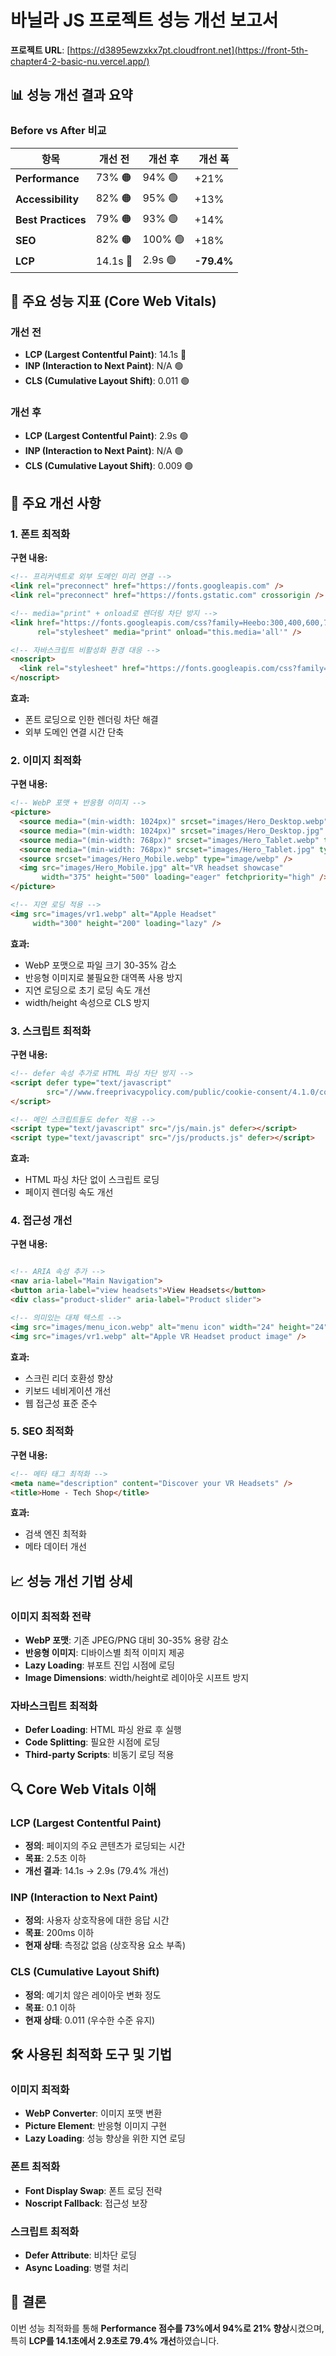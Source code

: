 # 바닐라 JS 프로젝트 성능 개선 보고서

**프로젝트 URL**: [https://d3895ewzxkx7pt.cloudfront.net](https://front-5th-chapter4-2-basic-nu.vercel.app/)

## 📊 성능 개선 결과 요약

### Before vs After 비교

| 항목 | 개선 전 | 개선 후 | 개선 폭 |
|------|---------|---------|---------|
| **Performance** | 73% 🟠 | 94% 🟢 | +21% |
| **Accessibility** | 82% 🟠 | 95% 🟢 | +13% |
| **Best Practices** | 79% 🟠 | 93% 🟢 | +14% |
| **SEO** | 82% 🟠 | 100% 🟢 | +18% |
| **LCP** | 14.1s 🔴 | 2.9s 🟢 | **-79.4%** |

## 🎯 주요 성능 지표 (Core Web Vitals)

### 개선 전
- **LCP (Largest Contentful Paint)**: 14.1s 🔴
- **INP (Interaction to Next Paint)**: N/A 🟢
- **CLS (Cumulative Layout Shift)**: 0.011 🟢

### 개선 후
- **LCP (Largest Contentful Paint)**: 2.9s 🟢
- **INP (Interaction to Next Paint)**: N/A 🟢
- **CLS (Cumulative Layout Shift)**: 0.009 🟢

## 🚀 주요 개선 사항

### 1. 폰트 최적화
**구현 내용:**
```html
<!-- 프리커넥트로 외부 도메인 미리 연결 -->
<link rel="preconnect" href="https://fonts.googleapis.com" />
<link rel="preconnect" href="https://fonts.gstatic.com" crossorigin />

<!-- media="print" + onload로 렌더링 차단 방지 -->
<link href="https://fonts.googleapis.com/css?family=Heebo:300,400,600,700&display=swap"
      rel="stylesheet" media="print" onload="this.media='all'" />

<!-- 자바스크립트 비활성화 환경 대응 -->
<noscript>
  <link rel="stylesheet" href="https://fonts.googleapis.com/css?family=Heebo:300,400,600,700&display=swap" />
</noscript>
```

**효과:**
- 폰트 로딩으로 인한 렌더링 차단 해결
- 외부 도메인 연결 시간 단축

### 2. 이미지 최적화
**구현 내용:**
```html
<!-- WebP 포맷 + 반응형 이미지 -->
<picture>
  <source media="(min-width: 1024px)" srcset="images/Hero_Desktop.webp" type="image/webp" />
  <source media="(min-width: 1024px)" srcset="images/Hero_Desktop.jpg" type="image/jpeg" />
  <source media="(min-width: 768px)" srcset="images/Hero_Tablet.webp" type="image/webp" />
  <source media="(min-width: 768px)" srcset="images/Hero_Tablet.jpg" type="image/jpeg" />
  <source srcset="images/Hero_Mobile.webp" type="image/webp" />
  <img src="images/Hero_Mobile.jpg" alt="VR headset showcase" 
       width="375" height="500" loading="eager" fetchpriority="high" />
</picture>

<!-- 지연 로딩 적용 -->
<img src="images/vr1.webp" alt="Apple Headset" 
     width="300" height="200" loading="lazy" />
```

**효과:**
- WebP 포맷으로 파일 크기 30-35% 감소
- 반응형 이미지로 불필요한 대역폭 사용 방지
- 지연 로딩으로 초기 로딩 속도 개선
- width/height 속성으로 CLS 방지

### 3. 스크립트 최적화
**구현 내용:**
```html
<!-- defer 속성 추가로 HTML 파싱 차단 방지 -->
<script defer type="text/javascript" 
        src="//www.freeprivacypolicy.com/public/cookie-consent/4.1.0/cookie-consent.js">
</script>

<!-- 메인 스크립트들도 defer 적용 -->
<script type="text/javascript" src="/js/main.js" defer></script>
<script type="text/javascript" src="/js/products.js" defer></script>
```

**효과:**
- HTML 파싱 차단 없이 스크립트 로딩
- 페이지 렌더링 속도 개선

### 4. 접근성 개선
**구현 내용:**
```html

<!-- ARIA 속성 추가 -->
<nav aria-label="Main Navigation">
<button aria-label="view headsets">View Headsets</button>
<div class="product-slider" aria-label="Product slider">

<!-- 의미있는 대체 텍스트 -->
<img src="images/menu_icon.webp" alt="menu icon" width="24" height="24" />
<img src="images/vr1.webp" alt="Apple VR Headset product image" />
```

**효과:**
- 스크린 리더 호환성 향상
- 키보드 네비게이션 개선
- 웹 접근성 표준 준수

### 5. SEO 최적화
**구현 내용:**
```html
<!-- 메타 태그 최적화 -->
<meta name="description" content="Discover your VR Headsets" />
<title>Home - Tech Shop</title>

```

**효과:**
- 검색 엔진 최적화
- 메타 데이터 개선

## 📈 성능 개선 기법 상세


### 이미지 최적화 전략
- **WebP 포맷**: 기존 JPEG/PNG 대비 30-35% 용량 감소
- **반응형 이미지**: 디바이스별 최적 이미지 제공
- **Lazy Loading**: 뷰포트 진입 시점에 로딩
- **Image Dimensions**: width/height로 레이아웃 시프트 방지

### 자바스크립트 최적화
- **Defer Loading**: HTML 파싱 완료 후 실행
- **Code Splitting**: 필요한 시점에 로딩
- **Third-party Scripts**: 비동기 로딩 적용

## 🔍 Core Web Vitals 이해

### LCP (Largest Contentful Paint)
- **정의**: 페이지의 주요 콘텐츠가 로딩되는 시간
- **목표**: 2.5초 이하
- **개선 결과**: 14.1s → 2.9s (79.4% 개선)

### INP (Interaction to Next Paint)
- **정의**: 사용자 상호작용에 대한 응답 시간
- **목표**: 200ms 이하
- **현재 상태**: 측정값 없음 (상호작용 요소 부족)

### CLS (Cumulative Layout Shift)
- **정의**: 예기치 않은 레이아웃 변화 정도
- **목표**: 0.1 이하
- **현재 상태**: 0.011 (우수한 수준 유지)

## 🛠 사용된 최적화 도구 및 기법

### 이미지 최적화
- **WebP Converter**: 이미지 포맷 변환
- **Picture Element**: 반응형 이미지 구현
- **Lazy Loading**: 성능 향상을 위한 지연 로딩

### 폰트 최적화
- **Font Display Swap**: 폰트 로딩 전략
- **Noscript Fallback**: 접근성 보장

### 스크립트 최적화
- **Defer Attribute**: 비차단 로딩
- **Async Loading**: 병렬 처리

## 🎉 결론

이번 성능 최적화를 통해 **Performance 점수를 73%에서 94%로 21% 향상**시켰으며, 특히 **LCP를 14.1초에서 2.9초로 79.4% 개선**하였습니다.
